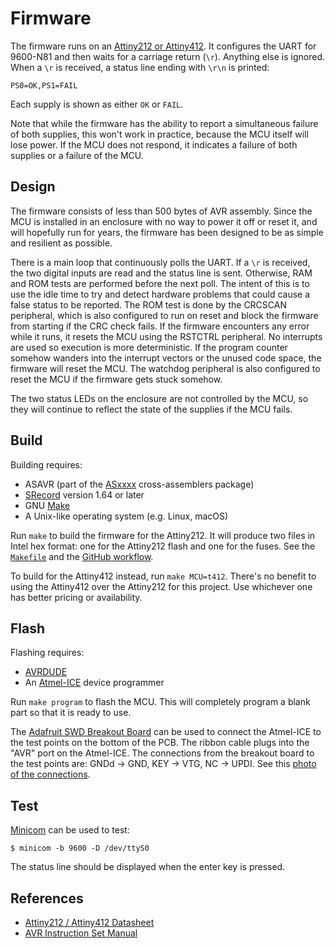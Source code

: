 # Firmware

The firmware runs on an [Attiny212 or Attiny412](https://web.archive.org/web/20220715022600if_/https://ww1.microchip.com/downloads/aemDocuments/documents/MCU08/ProductDocuments/DataSheets/ATtiny212-14-412-14-Automotive-DS40002229A.pdf).  It configures the UART for 9600-N81 and then waits for a carriage return (`\r`).  Anything else is ignored.  When a `\r` is received, a status line ending with `\r\n` is printed:

```
PS0=OK,PS1=FAIL
```

Each supply is shown as either `OK` or `FAIL`.  

Note that while the firmware has the ability to report a simultaneous failure of both supplies, this won't work in practice, because the MCU itself will lose power.  If the MCU does not respond, it indicates a failure of both supplies or a failure of the MCU.  

## Design

The firmware consists of less than 500 bytes of AVR assembly.  Since the MCU is installed in an enclosure with no way to power it off or reset it, and will hopefully run for years, the firmware has been designed to be as simple and resilient as possible.  

There is a main loop that continuously polls the UART.  If a `\r` is received, the two digital inputs are read and the status line is sent.  Otherwise, RAM and ROM tests are performed before the next poll.  The intent of this is to use the idle time to try and detect hardware problems that could cause a false status to be reported.  The ROM test is done by the CRCSCAN peripheral, which is also configured to run on reset and block the firmware from starting if the CRC check fails.  If the firmware encounters any error while it runs, it resets the MCU using the RSTCTRL peripheral.  No interrupts are used so execution is more deterministic.  If the program counter somehow wanders into the interrupt vectors or the unused code space, the firmware will reset the MCU.  The watchdog peripheral is also configured to reset the MCU if the firmware gets stuck somehow.  

The two status LEDs on the enclosure are not controlled by the MCU, so they will continue to reflect the state of the supplies if the MCU fails.

## Build

Building requires:

- ASAVR (part of the [ASxxxx](https://shop-pdp.net/ashtml/) cross-assemblers package)
- [SRecord](http://srecord.sourceforge.net/) version 1.64 or later
- GNU [Make](https://www.gnu.org/software/make/)
- A Unix-like operating system (e.g. Linux, macOS)

Run `make` to build the firmware for the Attiny212.  It will produce two files in Intel hex format: one for the Attiny212 flash and one for the fuses.  See the [`Makefile`](./Makefile) and the [GitHub workflow](../.github/workflows/main.yml).

To build for the Attiny412 instead, run `make MCU=t412`.  There's no benefit to using the Attiny412 over the Attiny212 for this project.  Use whichever one has better pricing or availability.

## Flash

Flashing requires:

- [AVRDUDE](https://github.com/avrdudes/avrdude)
- An [Atmel-ICE](https://www.microchip.com/en-us/development-tool/ATATMEL-ICE) device programmer

Run `make program` to flash the MCU.  This will completely program a blank part so that it is ready to use.

The [Adafruit SWD Breakout Board](https://www.adafruit.com/product/2743) can be used to connect the Atmel-ICE to the test points on the bottom of the PCB.  The ribbon cable plugs into the "AVR" port on the Atmel-ICE.  The connections from the breakout board to the test points are: GNDd → GND, KEY → VTG, NC → UPDI.  See this [photo of the connections](../hardware/redundant12v/photos/updi.jpg).

## Test

[Minicom](https://salsa.debian.org/minicom-team/minicom/) can be used to test:

```text
$ minicom -b 9600 -D /dev/ttyS0
```

The status line should be displayed when the enter key is pressed.

## References

- [Attiny212 / Attiny412 Datasheet](https://web.archive.org/web/20220715022600if_/https://ww1.microchip.com/downloads/aemDocuments/documents/MCU08/ProductDocuments/DataSheets/ATtiny212-14-412-14-Automotive-DS40002229A.pdf)
- [AVR Instruction Set Manual](https://web.archive.org/web/20211122051203if_/http://ww1.microchip.com/downloads/en/devicedoc/atmel-0856-avr-instruction-set-manual.pdf)
